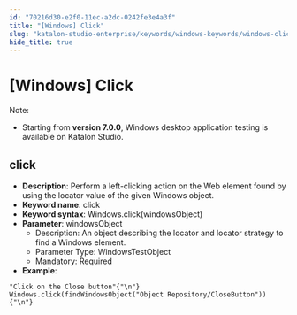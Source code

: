```yaml
---
id: "70216d30-e2f0-11ec-a2dc-0242fe3e4a3f"
title: "[Windows] Click"
slug: "katalon-studio-enterprise/keywords/windows-keywords/windows-click"
hide_title: true
---
```


# <a id="id_0" class="anchor_top_offset"/><a id="ariaid-title1" class="anchor_top_offset"/>[Windows] Click

              
<div xmlns="http://www.w3.org/1999/xhtml" className="note note note_note" id="id_0__id"><span className="note__title">Note:</span> 
  <ul className="ul"><li className="li"><p className="p">Starting from <strong className="ph b">version 7.0.0</strong>, Windows desktop
        application testing is available on Katalon Studio.</p></li></ul>
</div>
      

## <a id="id_0__id_1" class="anchor_top_offset"/>click

              
<ul xmlns="http://www.w3.org/1999/xhtml" className="ul"><li className="li">     <strong className="ph b">Description</strong>: Perform a left-clicking action on     the Web element found by using the locator value of the given     Windows object.</li><li className="li">     <strong className="ph b">Keyword name</strong>: click</li><li className="li">     <strong className="ph b">Keyword syntax</strong>:     Windows.click(windowsObject)</li><li className="li">     <strong className="ph b">Parameter</strong>: windowsObject      <ul className="ul"><li className="li">Description: An object describing the locator and locator         strategy to find a Windows element.</li><li className="li">Parameter Type: WindowsTestObject</li><li className="li">Mandatory: Required</li></ul>   </li><li className="li">     <strong className="ph b">Example</strong>:</li></ul> 
              
<pre xmlns="http://www.w3.org/1999/xhtml" className="pre codeblock"><code>"Click on the Close button"{"\n"} Windows.click(findWindowsObject("Object Repository/CloseButton")){"\n"}</code></pre> 
            

